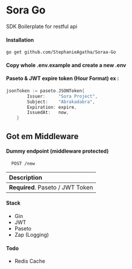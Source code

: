 
# Sora Go

SDK Boilerplate for restful api

#### Installation

`
go get github.com/StephanieAgatha/Soraa-Go
`

#### Copy whole .env.example and create a new .env


#### Paseto & JWT expire token (Hour Format) ex :
```go
jsonToken := paseto.JSONToken{
		Issuer:     "Sora Project",
		Subject:    "Abrakadabra",
		Expiration: expire,
		IssuedAt:   now,
	}
```





## Got em Middleware

#### Dummy endpoint (middleware protected)

```http
  POST /new 
```

| Description                |
| :------------------------- |
| **Required**. Paseto / JWT Token |



#### Stack
- Gin
- JWT
- Paseto
- Zap (Logging)

#### Todo
- Redis Cache
